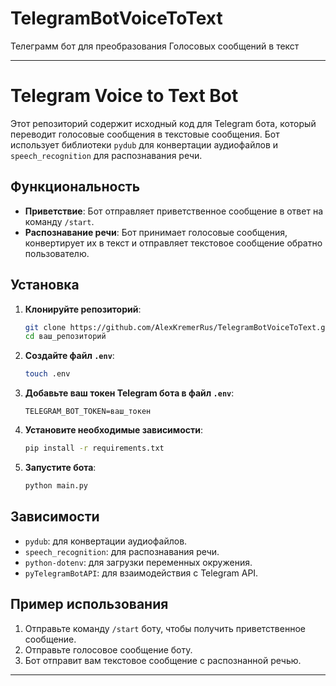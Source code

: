 # TelegramBotVoiceToText
Телеграмм бот для преобразования Голосовых сообщений в текст

---

# Telegram Voice to Text Bot

Этот репозиторий содержит исходный код для Telegram бота, который переводит голосовые сообщения в текстовые сообщения. Бот использует библиотеки `pydub` для конвертации аудиофайлов и `speech_recognition` для распознавания речи.

## Функциональность

- **Приветствие**: Бот отправляет приветственное сообщение в ответ на команду `/start`.
- **Распознавание речи**: Бот принимает голосовые сообщения, конвертирует их в текст и отправляет текстовое сообщение обратно пользователю.

## Установка

1. **Клонируйте репозиторий**:
   ```sh
   git clone https://github.com/AlexKremerRus/TelegramBotVoiceToText.git
   cd ваш_репозиторий
   ```

2. **Создайте файл `.env`**:
   ```sh
   touch .env
   ```

3. **Добавьте ваш токен Telegram бота в файл `.env`**:
   ```
   TELEGRAM_BOT_TOKEN=ваш_токен
   ```

4. **Установите необходимые зависимости**:
   ```sh
   pip install -r requirements.txt
   ```

5. **Запустите бота**:
   ```sh
   python main.py
   ```

## Зависимости

- `pydub`: для конвертации аудиофайлов.
- `speech_recognition`: для распознавания речи.
- `python-dotenv`: для загрузки переменных окружения.
- `pyTelegramBotAPI`: для взаимодействия с Telegram API.

## Пример использования

1. Отправьте команду `/start` боту, чтобы получить приветственное сообщение.
2. Отправьте голосовое сообщение боту.
3. Бот отправит вам текстовое сообщение с распознанной речью.

---
